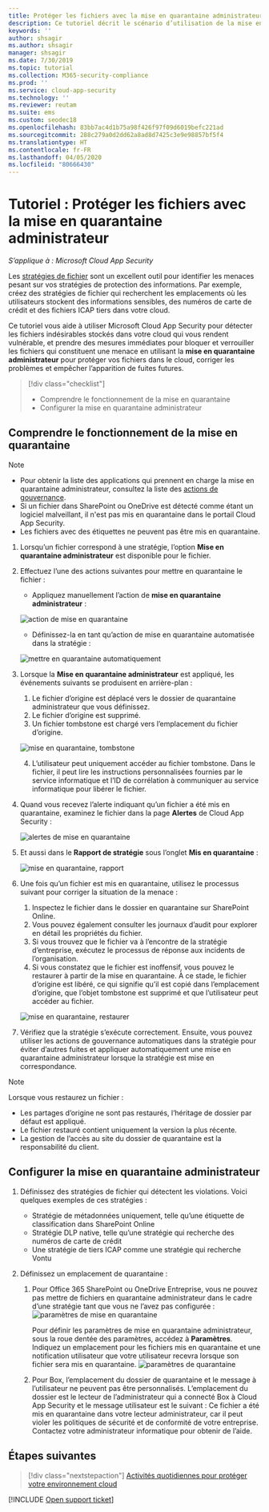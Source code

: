 ```yaml
---
title: Protéger les fichiers avec la mise en quarantaine administrateur Cloud App Security
description: Ce tutoriel décrit le scénario d’utilisation de la mise en quarantaine administrateur pour contrôler les violations de données.
keywords: ''
author: shsagir
ms.author: shsagir
manager: shsagir
ms.date: 7/30/2019
ms.topic: tutorial
ms.collection: M365-security-compliance
ms.prod: ''
ms.service: cloud-app-security
ms.technology: ''
ms.reviewer: reutam
ms.suite: ems
ms.custom: seodec18
ms.openlocfilehash: 83bb7ac4d1b75a98f426f97f09d6019befc221ad
ms.sourcegitcommit: 288c279a0d2dd62a8ad8d7425c3e9e98857bf5f4
ms.translationtype: HT
ms.contentlocale: fr-FR
ms.lasthandoff: 04/05/2020
ms.locfileid: "80666430"
---
```

# <a name="tutorial-protect-files-with-admin-quarantine"></a>Tutoriel : Protéger les fichiers avec la mise en quarantaine administrateur

*S’applique à : Microsoft Cloud App Security*

Les [stratégies de fichier](data-protection-policies.md) sont un excellent outil pour identifier les menaces pesant sur vos stratégies de protection des informations. Par exemple, créez des stratégies de fichier qui recherchent les emplacements où les utilisateurs stockent des informations sensibles, des numéros de carte de crédit et des fichiers ICAP tiers dans votre cloud.

Ce tutoriel vous aide à utiliser Microsoft Cloud App Security pour détecter les fichiers indésirables stockés dans votre cloud qui vous rendent vulnérable, et prendre des mesures immédiates pour bloquer et verrouiller les fichiers qui constituent une menace en utilisant la **mise en quarantaine administrateur** pour protéger vos fichiers dans le cloud, corriger les problèmes et empêcher l’apparition de fuites futures.

> [!div class="checklist"]
>
> * Comprendre le fonctionnement de la mise en quarantaine
> * Configurer la mise en quarantaine administrateur

## <a name="understand-how-quarantine-works"></a>Comprendre le fonctionnement de la mise en quarantaine

>[!NOTE]
>
> * Pour obtenir la liste des applications qui prennent en charge la mise en quarantaine administrateur, consultez la liste des [actions de gouvernance](governance-actions.md).
> * Si un fichier dans SharePoint ou OneDrive est détecté comme étant un logiciel malveillant, il n'est pas mis en quarantaine dans le portail Cloud App Security.
> * Les fichiers avec des étiquettes ne peuvent pas être mis en quarantaine.

1. Lorsqu’un fichier correspond à une stratégie, l’option **Mise en quarantaine administrateur** est disponible pour le fichier.

2. Effectuez l’une des actions suivantes pour mettre en quarantaine le fichier :

    * Appliquez manuellement l’action de **mise en quarantaine administrateur** :

    ![action de mise en quarantaine](media/quarantine-action.png)

    * Définissez-la en tant qu’action de mise en quarantaine automatisée dans la stratégie :

    ![mettre en quarantaine automatiquement](media/quarantine-automated.png)

3. Lorsque la **Mise en quarantaine administrateur** est appliqué, les événements suivants se produisent en arrière-plan :

    1. Le fichier d’origine est déplacé vers le dossier de quarantaine administrateur que vous définissez.
    2. Le fichier d’origine est supprimé.
    3. Un fichier tombstone est chargé vers l’emplacement du fichier d’origine.

    ![mise en quarantaine, tombstone](media/quarantine-tombstone.png)

    4. L’utilisateur peut uniquement accéder au fichier tombstone. Dans le fichier, il peut lire les instructions personnalisées fournies par le service informatique et l’ID de corrélation à communiquer au service informatique pour libérer le fichier.

4. Quand vous recevez l’alerte indiquant qu’un fichier a été mis en quarantaine, examinez le fichier dans la page **Alertes** de Cloud App Security :

    ![alertes de mise en quarantaine](media/quarantine-alerts.png)

5. Et aussi dans le **Rapport de stratégie** sous l’onglet **Mis en quarantaine** :

    ![mise en quarantaine, rapport](media/quarantine-report.png)

6. Une fois qu’un fichier est mis en quarantaine, utilisez le processus suivant pour corriger la situation de la menace :

    1. Inspectez le fichier dans le dossier en quarantaine sur SharePoint Online.
    2. Vous pouvez également consulter les journaux d’audit pour explorer en détail les propriétés du fichier.
    3. Si vous trouvez que le fichier va à l’encontre de la stratégie d’entreprise, exécutez le processus de réponse aux incidents de l’organisation.
    4. Si vous constatez que le fichier est inoffensif, vous pouvez le restaurer à partir de la mise en quarantaine. À ce stade, le fichier d’origine est libéré, ce qui signifie qu’il est copié dans l’emplacement d’origine, que l’objet tombstone est supprimé et que l’utilisateur peut accéder au fichier.

      ![mise en quarantaine, restaurer](media/quarantine-restore.png)

7. Vérifiez que la stratégie s’exécute correctement. Ensuite, vous pouvez utiliser les actions de gouvernance automatiques dans la stratégie pour éviter d’autres fuites et appliquer automatiquement une mise en quarantaine administrateur lorsque la stratégie est mise en correspondance.

> [!NOTE]
> Lorsque vous restaurez un fichier :
>
> * Les partages d’origine ne sont pas restaurés, l’héritage de dossier par défaut est appliqué.
> * Le fichier restauré contient uniquement la version la plus récente.
> * La gestion de l’accès au site du dossier de quarantaine est la responsabilité du client.

## <a name="set-up-admin-quarantine"></a>Configurer la mise en quarantaine administrateur

1. Définissez des stratégies de fichier qui détectent les violations. Voici quelques exemples de ces stratégies :

    - Stratégie de métadonnées uniquement, telle qu’une étiquette de classification dans SharePoint Online
    - Stratégie DLP native, telle qu’une stratégie qui recherche des numéros de carte de crédit
    - Une stratégie de tiers ICAP comme une stratégie qui recherche Vontu

2. Définissez un emplacement de quarantaine :
   1. Pour Office 365 SharePoint ou OneDrive Entreprise, vous ne pouvez pas mettre de fichiers en quarantaine administrateur dans le cadre d’une stratégie tant que vous ne l’avez pas configurée : ![paramètres de mise en quarantaine](media/quarantine-warning.png)

      Pour définir les paramètres de mise en quarantaine administrateur, sous la roue dentée des paramètres, accédez à **Paramètres**. Indiquez un emplacement pour les fichiers mis en quarantaine et une notification utilisateur que votre utilisateur recevra lorsque son fichier sera mis en quarantaine.
      ![paramètres de quarantaine](media/quarantine-settings.png)

   2. Pour Box, l’emplacement du dossier de quarantaine et le message à l’utilisateur ne peuvent pas être personnalisés. L’emplacement du dossier est le lecteur de l’administrateur qui a connecté Box à Cloud App Security et le message utilisateur est le suivant : Ce fichier a été mis en quarantaine dans votre lecteur administrateur, car il peut violer les politiques de sécurité et de conformité de votre entreprise. Contactez votre administrateur informatique pour obtenir de l’aide.

## <a name="next-steps"></a>Étapes suivantes

> [!div class="nextstepaction"]
> [Activités quotidiennes pour protéger votre environnement cloud](daily-activities-to-protect-your-cloud-environment.md)

[!INCLUDE [Open support ticket](includes/support.md)]
